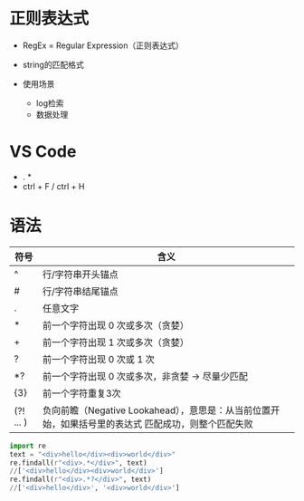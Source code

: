 # 正则表达式

- RegEx = Regular Expression（正则表达式）

- string的匹配格式
- 使用场景
  - log检索
  - 数据处理

# VS Code

- . *
- ctrl + F / ctrl + H

# 语法

| 符号      | 含义                                                         |
| --------- | ------------------------------------------------------------ |
| ^         | 行/字符串开头锚点                                            |
| #         | 行/字符串结尾锚点                                            |
| .         | 任意文字                                                     |
| *         | 前一个字符出现 0 次或多次（贪婪）                            |
| +         | 前一个字符出现 1 次或多次（贪婪）                            |
| ?         | 前一个字符出现 0 次或 1 次                                   |
| *?        | 前一个字符出现 0 次或多次，非贪婪 → 尽量少匹配               |
| {3}       | 前一个字符重复3次                                            |
| (?! ... ) | 负向前瞻（Negative Lookahead），意思是：从当前位置开始，如果括号里的表达式 匹配成功，则整个匹配失败 |

```python
import re
text = "<div>hello</div><div>world</div>"
re.findall(r"<div>.*</div>", text)
//['<div>hello</div><div>world</div>']
re.findall(r"<div>.*?</div>", text)
//['<div>hello</div>', '<div>world</div>']
```

